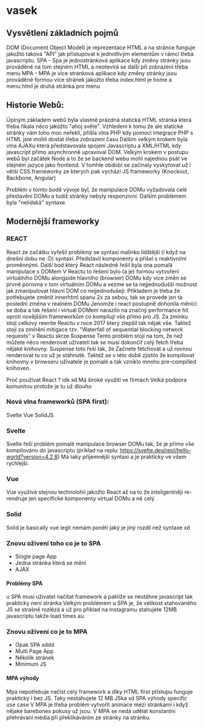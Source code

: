 # vasek
 
## Vysvětlení základních pojmů
DOM (Document Object Model) je reprezentace HTML a na stránce funguje jakožto taková "API" jak přistupovat k 
jednotlivým elementům v rámci třeba javascriptu.
SPA - Spa je jednostránková aplikace kdy změny stránky jsou prováděné na tom stejném HTML a neotevírá se další při zobrazení třeba menu
MPA - MPA je více stránková aplikace kdy změny stránky jsou prováděné formou více stránek jakožto třeba index.html je home a menu.html je druhá stránka pro menu

## Historie Webů:
Úplným základem webů byla vlastně prázdná statická HTML stránka která třeba říkala něco jakožto "ahoj světe".
Vzhledem k tomu že ale statické stránky vám toho moc neřekli, přišla vlna PHP kdy pomocí integrace PHP s HTML jste mohli dostat třeba zobrazení času
Dalším velkým krokem byla vlna AJAXu která představovala spojení Javascriptu a XML/HTML kdy javascript přímo asynchronně upravoval DOM.
Velkým krokem v postupu webů byl začátek Node a to že se backend webu mohl najednou psát ve stejném jazyce jako frontend.
V tomhle období se začínaly vyskytovat už i větší CSS frameworky ze kterých pak vychází JS frameworky (Knockout, Backbone, Angular)

Problém v tomto bodě vývoje byl, že manipulace DOMu vyžadovala celé přestavění DOMu a tudíž stránky nebyly responzivní.
Dalším problémem byla "nelidská" syntaxe.

## Modernější frameworky

### REACT
React ze začátku vyřešil problémy se syntaxí malinko lidštější (i když na dnešní dobu ne :D) syntaxí.
Představil komponenty a přišel s reaktivními proměnnými.
Další bod který React následně řešil byla ona pomalá manipulace s DOMem
V Reactu to řešení bylo (a je) formou vytvoření virtuálního DOMu alongside hlavního (browser) DOMu kdy více změn se prvně porovná v tom virtuálním DOMu
a vezme se ta nejjednodušší možnost jak zmanipulovat hlavní DOM co nejjednodušeji: Příkladem je třeba že potřebujete změnit innerhtml spanu 2x za sebou, tak se provede jen ta poslední změna v realném DOMu
Jenomže i react postupně dohonila měnící se doba a tak řešení i virtual DOMem narazilo na značný performance hit oproti novějšším frameworkům co kompilují vše přímo pro JS.
Za zmínku stojí celkový rewrite Reactu v roce 2017 který zlepšil tak nějak vše.
Taktež stojí za zmínění mitigace tzv. "Waterfall of sequential blocking network requests" v Reactu skrze Suspense
Tento problém stojí na tom, že než můžete něco renderovat uživateli tak se musí dokončit celý fetch třeba nějaké knihovny.
Suspense toto řeší tak, že Začnete fetchovat a už rovnou renderovat to co už je stáhnuté.
Taktéž se v této době zjistilo že kompilovat knihovny v browseru uživatele je pomalé a tak vzniklo mnoho pre-compilled knihoven.

Proč používat React ? 
idk xd
Má široké využití ve firmách
Velká podpora komunitou protože je tu už dlouho

### Nová vlna frameworků (SPA first):

Svelte 
Vue 
SolidJS

### Svelte

Svelte řeší problém pomalé manipulace browser DOMu tak, že je přímo vše kompilováno do javascriptu (priklad na replu: https://svelte.dev/repl/hello-world?version=4.2.8)
Má taky příjemnější syntaxi a je prakticky ve všem rychlejší.

### Vue 

Vue využívá stejnou technolohii jakožto React až na to že inteligentněji re-rendruje jen specifické komponenty virtual DOMu a né celý

### Solid

Solid je basically vue legit nemám ponětí jaký je jiný rozdíl než syntaxe xd


### Znovu oživení toho co je to SPA
- Single page App
- Jedna stránka která se mění
- AJAX

#### Problémy SPA
u SPA musí uživatel načítat framework a pakliže se nestáhne javascript tak prakticky není stránka
Velkým problémem u SPA je, že velikost stahovaného JS se strašně rozlézá a už pro příklad na instagramu stahujete 12MB javascriptu takže load times au.

### Znovu oživení co je to MPA
- Opak SPA xddd
- Multi Page App
- Několik stránek
- Minimum JS

#### MPA výhody
Mpa nepotřebuje načíst celý framework a díky HTML first přístupu funguje prakticky i bez JS. Taky nestahujete 12 MB JSka xd
SPA výhody specific use case
V MPA je třeba problém vytvořit animace mezi stránkami i když nějaké barebones pokusy už jsou.
V MPA se nedá udělat konstantní přehrávaní média při překlikáváním ze stránky na stránku.
